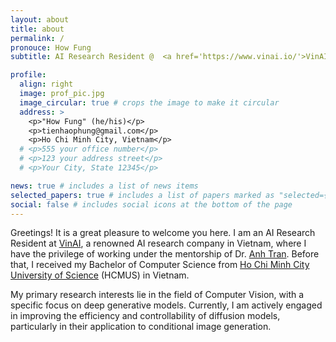 ```yaml
---
layout: about
title: about
permalink: /
pronouce: How Fung
subtitle: AI Research Resident @  <a href='https://www.vinai.io/'>VinAI</a>, Vietnam

profile:
  align: right
  image: prof_pic.jpg
  image_circular: true # crops the image to make it circular
  address: >
    <p>"How Fung" (he/his)</p>
    <p>tienhaophung@gmail.com</p>
    <p>Ho Chi Minh City, Vietnam</p>
  # <p>555 your office number</p>
  # <p>123 your address street</p>
  # <p>Your City, State 12345</p>

news: true # includes a list of news items
selected_papers: true # includes a list of papers marked as "selected={true}"
social: false # includes social icons at the bottom of the page
---
```


<!-- Write your biography here. Tell the world about yourself. Link to your favorite [subreddit](http://reddit.com). You can put a picture in, too. The code is already in, just name your picture `prof_pic.jpg` and put it in the `img/` folder.

Put your address / P.O. box / other info right below your picture. You can also disable any these elements by editing `profile` property of the YAML header of your `_pages/about.md`. Edit `_bibliography/papers.bib` and Jekyll will render your [publications page](/al-folio/publications/) automatically.

Link to your social media connections, too. This theme is set up to use [Font Awesome icons](http://fortawesome.github.io/Font-Awesome/) and [Academicons](https://jpswalsh.github.io/academicons/), like the ones below. Add your Facebook, Twitter, LinkedIn, Google Scholar, or just disable all of them. -->

Greetings! It is a great pleasure to welcome you here. I am an AI Research Resident at <a href="https://www.vinai.io/">VinAI</a>, a renowned AI research company in Vietnam, where I have the privilege of working under the mentorship of Dr. <a href="https://sites.google.com/site/anhttranusc/">Anh Tran</a>. Before that, I received my Bachelor of Computer Science from <a href="https://www.hcmus.edu.vn/">Ho Chi Minh City University of Science</a> (HCMUS) in Vietnam.

<!-- He earned an outstanding thesis award under the supervision of Dr. Ngoc Quoc Ly - the Head of the Department of Computer Vision and Cognitive Cybernetics at HCMUS.  -->

My primary research interests lie in the field of Computer Vision, with a specific focus on deep generative models.
Currently, I am actively engaged in improving the efficiency and controllability of diffusion models, particularly in their application to conditional image generation.

<!-- **Email**: tienhaophung (at) gmail (dot) com -->
